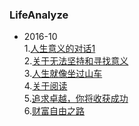 ### LifeAnalyze
- 2016-10<br>
1.[人生意义的对话1](https://github.com/pop1030123/LifeAnalyze/blob/master/%E4%BA%BA%E7%94%9F%E6%84%8F%E4%B9%89%E7%9A%84%E5%AF%B9%E8%AF%9D1.md)<br>
2.[关于无法坚持和寻找意义](https://github.com/pop1030123/LifeAnalyze/blob/master/%E5%85%B3%E4%BA%8E%E6%97%A0%E6%B3%95%E5%9D%9A%E6%8C%81%E5%92%8C%E5%AF%BB%E6%89%BE%E6%84%8F%E4%B9%89.md)<br>
3.[人生就像坐过山车](https://github.com/pop1030123/LifeAnalyze/blob/master/%E4%BA%BA%E7%94%9F%E5%B0%B1%E5%83%8F%E5%9D%90%E8%BF%87%E5%B1%B1%E8%BD%A6.md)<br>
4.[关于阅读](https://github.com/pop1030123/LifeAnalyze/blob/master/%E5%85%B3%E4%BA%8E%E9%98%85%E8%AF%BB.md)<br>
5.[追求卓越，你将收获成功](https://github.com/pop1030123/LifeAnalyze/blob/master/%E8%BF%BD%E6%B1%82%E5%8D%93%E8%B6%8A%E4%BD%A0%E5%B0%86%E6%94%B6%E8%8E%B7%E6%88%90%E5%8A%9F.md)<br>
6.[财富自由之路](https://github.com/pop1030123/LifeAnalyze/blob/master/%E9%80%9A%E5%BE%80%E8%B4%A2%E5%AF%8C%E8%87%AA%E7%94%B1%E4%B9%8B%E8%B7%AF.md)
